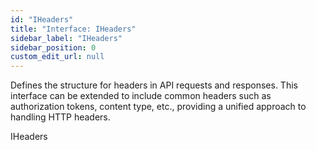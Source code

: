 ```yaml
---
id: "IHeaders"
title: "Interface: IHeaders"
sidebar_label: "IHeaders"
sidebar_position: 0
custom_edit_url: null
---
```


Defines the structure for headers in API requests and responses.
This interface can be extended to include common headers such as authorization tokens,
content type, etc., providing a unified approach to handling HTTP headers.

 IHeaders
